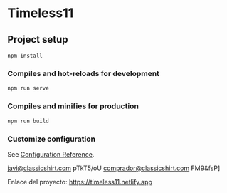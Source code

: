 # Timeless11

## Project setup
```
npm install
```

### Compiles and hot-reloads for development
```
npm run serve
```

### Compiles and minifies for production
```
npm run build
```

### Customize configuration
See [Configuration Reference](https://cli.vuejs.org/config/).


javi@classicshirt.com
pTkT5/oU
comprador@classicshirt.com
FM9&fsP]

Enlace del proyecto:
https://timeless11.netlify.app